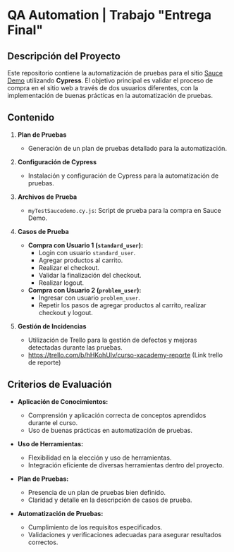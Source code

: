 # QA Automation | Trabajo "Entrega Final"

## Descripción del Proyecto

Este repositorio contiene la automatización de pruebas para el sitio [Sauce Demo](https://www.saucedemo.com) utilizando **Cypress**. El objetivo principal es validar el proceso de compra en el sitio web a través de dos usuarios diferentes, con la implementación de buenas prácticas en la automatización de pruebas.

## Contenido

1. **Plan de Pruebas**
   - Generación de un plan de pruebas detallado para la automatización.

2. **Configuración de Cypress**
   - Instalación y configuración de Cypress para la automatización de pruebas.

3. **Archivos de Prueba**
   - `myTestSaucedemo.cy.js`: Script de prueba para la compra en Sauce Demo.

4. **Casos de Prueba**
   - **Compra con Usuario 1 (`standard_user`):**
     - Login con usuario `standard_user`.
     - Agregar productos al carrito.
     - Realizar el checkout.
     - Validar la finalización del checkout.
     - Realizar logout.
   - **Compra con Usuario 2 (`problem_user`):**
     - Ingresar con usuario `problem_user`.
     - Repetir los pasos de agregar productos al carrito, realizar checkout y logout.

5. **Gestión de Incidencias**
   - Utilización de Trello para la gestión de defectos y mejoras detectadas durante las pruebas.
   - https://trello.com/b/hHKohUlv/curso-xacademy-reporte (Link trello de reporte)

## Criterios de Evaluación

- **Aplicación de Conocimientos:**
  - Comprensión y aplicación correcta de conceptos aprendidos durante el curso.
  - Uso de buenas prácticas en automatización de pruebas.

- **Uso de Herramientas:**
  - Flexibilidad en la elección y uso de herramientas.
  - Integración eficiente de diversas herramientas dentro del proyecto.

- **Plan de Pruebas:**
  - Presencia de un plan de pruebas bien definido.
  - Claridad y detalle en la descripción de casos de prueba.

- **Automatización de Pruebas:**
  - Cumplimiento de los requisitos especificados.
  - Validaciones y verificaciones adecuadas para asegurar resultados correctos.
